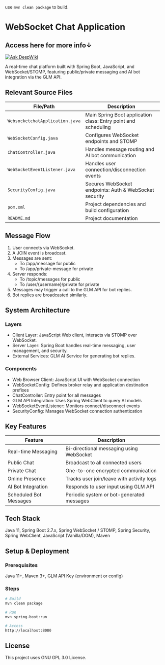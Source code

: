 use `mvn clean package` to build.

# WebSocket Chat Application
## Access here for more info↓
[![Ask DeepWiki](https://deepwiki.com/badge.svg)](https://deepwiki.com/godsboy404/websocketchat)

A real-time chat platform built with Spring Boot, JavaScript, and WebSocket/STOMP, featuring public/private messaging and AI bot integration via the GLM API.

## Relevant Source Files

| File/Path                       | Description                                                    |
| ------------------------------- | -------------------------------------------------------------- |
| `WebsocketchatApplication.java` | Main Spring Boot application class: Entry point and scheduling |
| `WebSocketConfig.java`          | Configures WebSocket endpoints and STOMP                       |
| `ChatController.java`           | Handles message routing and AI bot communication               |
| `WebSocketEventListener.java`   | Handles user connection/disconnection events                   |
| `SecurityConfig.java`           | Secures WebSocket endpoints: Auth & WebSocket security         |
| `pom.xml`                       | Project dependencies and build configuration                   |
| `README.md`                     | Project documentation                                          |

## Message Flow

1. User connects via WebSocket.
2. A JOIN event is broadcast.
3. Messages are sent:
    - To /app/message for public
    - To /app/private-message for private
4. Server responds:
    - To /topic/messages for public
    - To /user/{username}/private for private
5. Messages may trigger a call to the GLM API for bot replies.
6. Bot replies are broadcasted similarly.

## System Architecture

### Layers

- Client Layer: JavaScript Web client, interacts via STOMP over WebSocket.
- Server Layer: Spring Boot handles real-time messaging, user management, and security.
- External Services: GLM AI Service for generating bot replies.

### Components

- Web Browser Client: JavaScript UI with WebSocket connection
- WebSocketConfig: Defines broker relay and application destination prefixes
- ChatController: Entry point for all messages
- GLM API Integration: Uses Spring WebClient to query AI models
- WebSocketEventListener: Monitors connect/disconnect events
- SecurityConfig: Manages WebSocket connection authentication

## Key Features

| Feature                | Description                               |
| ---------------------- | ----------------------------------------- |
| Real-time Messaging    | Bi-directional messaging using WebSocket  |
| Public Chat            | Broadcast to all connected users          |
| Private Chat           | One-to-one encrypted communication        |
| Online Presence        | Tracks user join/leave with activity logs |
| AI Bot Integration     | Responds to user input using GLM API      |
| Scheduled Bot Messages | Periodic system or bot-generated messages |

## Tech Stack

Java 11, Spring Boot 2.7.x, Spring WebSocket / STOMP, Spring Security, Spring WebClient, JavaScript (Vanilla/DOM), Maven

## Setup & Deployment

### Prerequisites

Java 11+, Maven 3+, GLM API Key (environment or config)

### Steps

```bash
# Build
mvn clean package

# Run
mvn spring-boot:run

# Access
http://localhost:8080
```

## License

This project uses GNU GPL 3.0 License.
